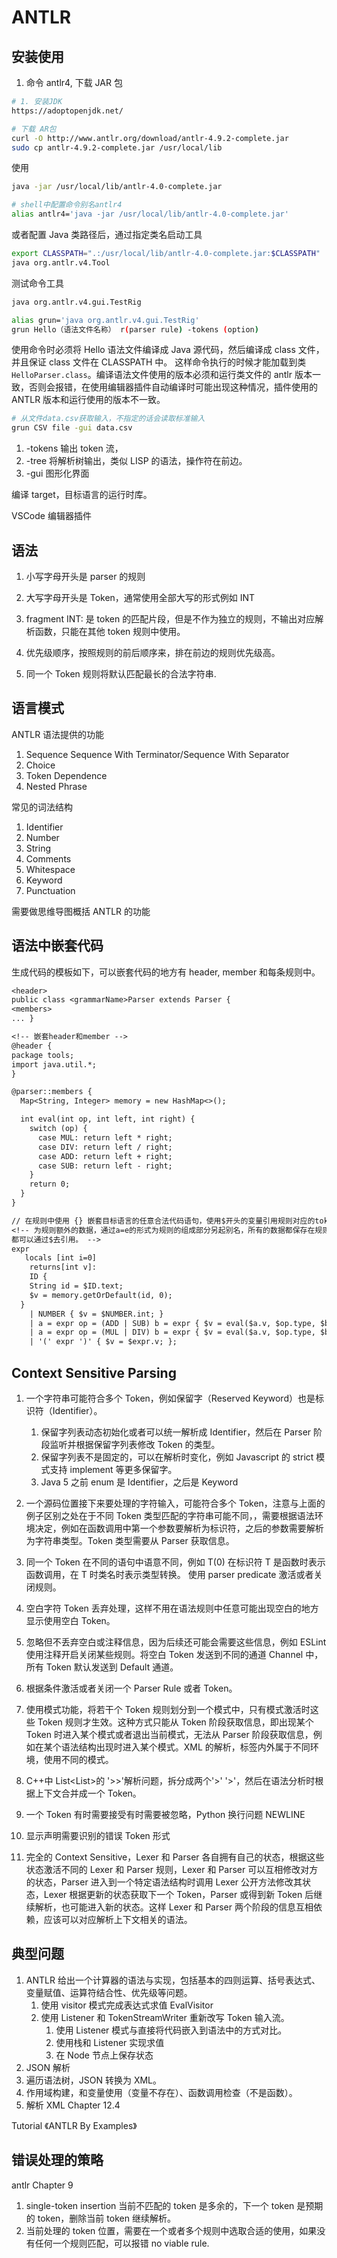 # ANTLR

## 安装使用

1. 命令 antlr4, 下载 JAR 包

```bash
# 1. 安装JDK
https://adoptopenjdk.net/

# 下载 AR包
curl -O http://www.antlr.org/download/antlr-4.9.2-complete.jar
sudo cp antlr-4.9.2-complete.jar /usr/local/lib
```

使用

```bash
java -jar /usr/local/lib/antlr-4.0-complete.jar

# shell中配置命令别名antlr4
alias antlr4='java -jar /usr/local/lib/antlr-4.0-complete.jar'
```

或者配置 Java 类路径后，通过指定类名启动工具

```bash
export CLASSPATH=".:/usr/local/lib/antlr-4.0-complete.jar:$CLASSPATH"
java org.antlr.v4.Tool
```

测试命令工具

```bash
java org.antlr.v4.gui.TestRig

alias grun='java org.antlr.v4.gui.TestRig'
grun Hello（语法文件名称） r(parser rule) -tokens (option)
```

使用命令时必须将 Hello 语法文件编译成 Java 源代码，然后编译成 class 文件，并且保证 class 文件在 CLASSPATH 中。
这样命令执行的时候才能加载到类`HelloParser.class`。编译语法文件使用的版本必须和运行类文件的 antlr 版本一致，否则会报错，在使用编辑器插件自动编译时可能出现这种情况，插件使用的 ANTLR 版本和运行使用的版本不一致。

```bash
# 从文件data.csv获取输入，不指定的话会读取标准输入
grun CSV file -gui data.csv
```

1.  -tokens 输出 token 流，
1.  -tree 将解析树输出，类似 LISP 的语法，操作符在前边。
1.  -gui 图形化界面

编译 target，目标语言的运行时库。

VSCode 编辑器插件

## 语法

1. 小写字母开头是 parser 的规则
1. 大写字母开头是 Token，通常使用全部大写的形式例如 INT
1. fragment INT: 是 token 的匹配片段，但是不作为独立的规则，不输出对应解析函数，只能在其他 token 规则中使用。

1. 优先级顺序，按照规则的前后顺序来，排在前边的规则优先级高。
1. 同一个 Token 规则将默认匹配最长的合法字符串.

## 语言模式

ANTLR 语法提供的功能

1. Sequence Sequence With Terminator/Sequence With Separator
1. Choice
1. Token Dependence
1. Nested Phrase

常见的词法结构

1. Identifier
1. Number
1. String
1. Comments
1. Whitespace
1. Keyword
1. Punctuation

需要做思维导图概括 ANTLR 的功能

## 语法中嵌套代码

生成代码的模板如下，可以嵌套代码的地方有 header, member 和每条规则中。

```txt
<header>
public class <grammarName>Parser extends Parser {
<members>
... }

<!-- 嵌套header和member -->
@header {
package tools;
import java.util.*;
}

@parser::members {
  Map<String, Integer> memory = new HashMap<>();

  int eval(int op, int left, int right) {
    switch (op) {
      case MUL: return left * right;
      case DIV: return left / right;
      case ADD: return left + right;
      case SUB: return left - right;
    }
    return 0;
  }
}

// 在规则中使用 {} 嵌套目标语言的任意合法代码语句，使用$开头的变量引用规则对应的token和子规则的数据，通过locals,return
<!-- 为规则额外的数据，通过a=e的形式为规则的组成部分另起别名，所有的数据都保存在规则对应的RuleContext对象实例中，
都可以通过$去引用。 -->
expr
   locals [int i=0]
	returns[int v]:
	ID {
    String id = $ID.text;
    $v = memory.getOrDefault(id, 0);
  }
	| NUMBER { $v = $NUMBER.int; }
	| a = expr op = (ADD | SUB) b = expr { $v = eval($a.v, $op.type, $b.v); }
	| a = expr op = (MUL | DIV) b = expr { $v = eval($a.v, $op.type, $b.v); }
	| '(' expr ')' { $v = $expr.v; };
```

## Context Sensitive Parsing

1. 一个字符串可能符合多个 Token，例如保留字（Reserved Keyword）也是标识符（Identifier）。

   1. 保留字列表动态初始化或者可以统一解析成 Identifier，然后在 Parser 阶段监听并根据保留字列表修改 Token 的类型。
   1. 保留字列表不是固定的，可以在解析时变化，例如 Javascript 的 strict 模式支持 implement 等更多保留字。
   1. Java 5 之前 enum 是 Identifier，之后是 Keyword

1. 一个源码位置接下来要处理的字符输入，可能符合多个 Token，注意与上面的例子区别之处在于不同 Token 类型匹配的字符串可能不同，，需要根据语法环境决定，例如在函数调用中第一个参数要解析为标识符，之后的参数需要解析为字符串类型。Token 类型需要从 Parser 获取信息。

1. 同一个 Token 在不同的语句中语意不同，例如 T(0) 在标识符 T 是函数时表示函数调用，在 T 时类名时表示类型转换。 使用 parser predicate 激活或者关闭规则。
1. 空白字符 Token 丢弃处理，这样不用在语法规则中任意可能出现空白的地方显示使用空白 Token。
1. 忽略但不丢弃空白或注释信息，因为后续还可能会需要这些信息，例如 ESLint 使用注释开启关闭某些规则。将空白 Token 发送到不同的通道 Channel 中，所有 Token 默认发送到 Default 通道。
1. 根据条件激活或者关闭一个 Parser Rule 或者 Token。
1. 使用模式功能，将若干个 Token 规则划分到一个模式中，只有模式激活时这些 Token 规则才生效。这种方式只能从 Token 阶段获取信息，即出现某个 Token 时进入某个模式或者退出当前模式，无法从 Parser 阶段获取信息，例如在某个语法结构出现时进入某个模式。XML 的解析，标签内外属于不同环境，使用不同的模式。
1. C++中 List<List<int>>的 '>>'解析问题，拆分成两个'>' '>'，然后在语法分析时根据上下文合并成一个 Token。
1. 一个 Token 有时需要接受有时需要被忽略，Python 换行问题 NEWLINE
1. 显示声明需要识别的错误 Token 形式

1. 完全的 Context Sensitive，Lexer 和 Parser 各自拥有自己的状态，根据这些状态激活不同的 Lexer 和 Parser 规则，Lexer 和 Parser 可以互相修改对方的状态，Parser 进入到一个特定语法结构时调用 Lexer 公开方法修改其状态，Lexer 根据更新的状态获取下一个 Token，Parser 或得到新 Token 后继续解析，也可能进入新的状态。这样 Lexer 和 Parser 两个阶段的信息互相依赖，应该可以对应解析上下文相关的语法。

## 典型问题

1. ANTLR 给出一个计算器的语法与实现，包括基本的四则运算、括号表达式、变量赋值、运算符结合性、优先级等问题。
   1. 使用 visitor 模式完成表达式求值 EvalVisitor
   1. 使用 Listener 和 TokenStreamWriter 重新改写 Token 输入流。
      1. 使用 Listener 模式与直接将代码嵌入到语法中的方式对比。
      1. 使用栈和 Listener 实现求值
      1. 在 Node 节点上保存状态
1. JSON 解析
1. 遍历语法树，JSON 转换为 XML。
1. 作用域构建，和变量使用（变量不存在）、函数调用检查（不是函数）。
1. 解析 XML Chapter 12.4

Tutorial 《ANTLR By Examples》

## 错误处理的策略

antlr Chapter 9

1. single-token insertion 当前不匹配的 token 是多余的，下一个 token 是预期的 token，删除当前 token 继续解析。
1. 当前处理的 token 位置，需要在一个或者多个规则中选取合适的使用，如果没有任何一个规则匹配，可以报错 no viable rule.
